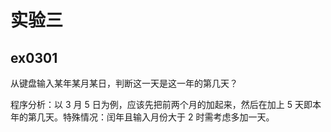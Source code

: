 # 实验三

## ex0301

从键盘输入某年某月某日，判断这一天是这一年的第几天？

程序分析：以 3 月 5 日为例，应该先把前两个月的加起来，然后在加上 5 天即本年的第几天。特殊情况：闰年且输入月份大于 2 时需考虑多加一天。
